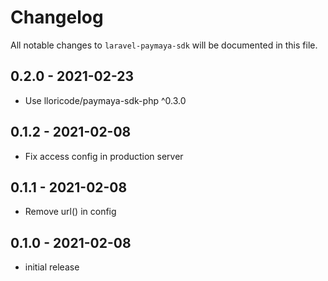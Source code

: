 # Changelog

All notable changes to `laravel-paymaya-sdk` will be documented in this file.

## 0.2.0 - 2021-02-23

- Use lloricode/paymaya-sdk-php ^0.3.0

## 0.1.2 - 2021-02-08

- Fix access config in production server

## 0.1.1 - 2021-02-08

- Remove url() in config

## 0.1.0 - 2021-02-08

- initial release
